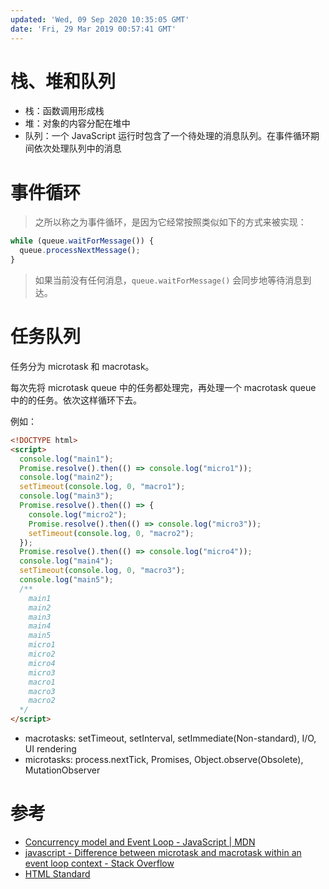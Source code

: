 ```yaml
---
updated: 'Wed, 09 Sep 2020 10:35:05 GMT'
date: 'Fri, 29 Mar 2019 00:57:41 GMT'
---
```


# 栈、堆和队列

-   栈：函数调用形成栈
-   堆：对象的内容分配在堆中
-   队列：一个 JavaScript 运行时包含了一个待处理的消息队列。在事件循环期间依次处理队列中的消息

# 事件循环

> 之所以称之为事件循环，是因为它经常按照类似如下的方式来被实现：

```js
while (queue.waitForMessage()) {
  queue.processNextMessage();
}
```

> 如果当前没有任何消息，`queue.waitForMessage()` 会同步地等待消息到达。

# 任务队列

任务分为 microtask 和 macrotask。

每次先将 microtask queue 中的任务都处理完，再处理一个 macrotask queue 中的的任务。依次这样循环下去。

例如：

```html
<!DOCTYPE html>
<script>
  console.log("main1");
  Promise.resolve().then(() => console.log("micro1"));
  console.log("main2");
  setTimeout(console.log, 0, "macro1");
  console.log("main3");
  Promise.resolve().then(() => {
    console.log("micro2");
    Promise.resolve().then(() => console.log("micro3"));
    setTimeout(console.log, 0, "macro2");
  });
  Promise.resolve().then(() => console.log("micro4"));
  console.log("main4");
  setTimeout(console.log, 0, "macro3");
  console.log("main5");
  /**
    main1
    main2
    main3
    main4
    main5
    micro1
    micro2
    micro4
    micro3
    macro1
    macro3
    macro2
  */
</script>
```

-   macrotasks: setTimeout, setInterval, setImmediate(Non-standard), I/O, UI rendering
-   microtasks: process.nextTick, Promises, Object.observe(Obsolete), MutationObserver

# 参考

-   [Concurrency model and Event Loop - JavaScript | MDN](https://developer.mozilla.org/en-US/docs/Web/JavaScript/EventLoop#Several_runtimes_communicating_together)
-   [javascript - Difference between microtask and macrotask within an event loop context - Stack Overflow](https://stackoverflow.com/questions/25915634/difference-between-microtask-and-macrotask-within-an-event-loop-context)
-   [HTML Standard](https://html.spec.whatwg.org/multipage/webappapis.html#task-queue)
